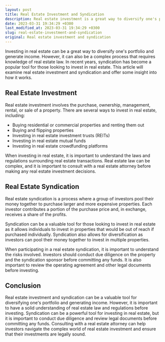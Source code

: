 ```yaml
---
layout: post
title: Real Estate Investment and Syndication
description: Real estate investment is a great way to diversify one's portfolio. However, it can be a complex process that requires knowledge of real estate law. Syndication can be a valuable tool for those looking to invest in real estate. Read on to learn more.
date: 2023-03-31 19:34:29 +0300
last_modified_at: 2023-03-31 19:34:29 +0300
slug: real-estate-investment-and-syndication
original: Real estate investment and syndication
---
```


Investing in real estate can be a great way to diversify one's portfolio and generate income. However, it can also be a complex process that requires knowledge of real estate law. In recent years, syndication has become a popular tool for those looking to invest in real estate. This article will examine real estate investment and syndication and offer some insight into how it works.

## Real Estate Investment

Real estate investment involves the purchase, ownership, management, rental, or sale of a property. There are several ways to invest in real estate, including:

- Buying residential or commercial properties and renting them out
- Buying and flipping properties
- Investing in real estate investment trusts (REITs)
- Investing in real estate mutual funds
- Investing in real estate crowdfunding platforms

When investing in real estate, it is important to understand the laws and regulations surrounding real estate transactions. Real estate law can be complex, and it is important to consult with a real estate attorney before making any real estate investment decisions.

## Real Estate Syndication

Real estate syndication is a process where a group of investors pool their money together to purchase larger and more expensive properties. Each investor contributes a portion of the purchase price and, in exchange, receives a share of the profits. 

Syndication can be a valuable tool for those looking to invest in real estate as it allows individuals to invest in properties that would be out of reach if purchased individually. Syndication also allows for diversification as investors can pool their money together to invest in multiple properties.

When participating in a real estate syndication, it is important to understand the risks involved. Investors should conduct due diligence on the property and the syndication sponsor before committing any funds. It is also important to review the operating agreement and other legal documents before investing.

## Conclusion

Real estate investment and syndication can be a valuable tool for diversifying one's portfolio and generating income. However, it is important to have a solid understanding of real estate law and regulations before investing. Syndication can be a powerful tool for investing in real estate, but it is important to conduct due diligence and review legal documents before committing any funds. Consulting with a real estate attorney can help investors navigate the complex world of real estate investment and ensure that their investments are legally sound.